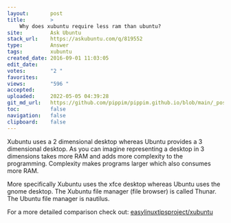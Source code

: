 ```yaml
---
layout:       post
title:        >
    Why does xubuntu require less ram than ubuntu?
site:         Ask Ubuntu
stack_url:    https://askubuntu.com/q/819552
type:         Answer
tags:         xubuntu
created_date: 2016-09-01 11:03:05
edit_date:    
votes:        "2 "
favorites:    
views:        "596 "
accepted:     
uploaded:     2022-05-05 04:39:28
git_md_url:   https://github.com/pippim/pippim.github.io/blob/main/_posts/2016/2016-09-01-Why-does-xubuntu-require-less-ram-than-ubuntu_.md
toc:          false
navigation:   false
clipboard:    false
---
```


Xubuntu uses a 2 dimensional desktop whereas Ubuntu provides a 3 dimensional desktop. As you can imagine representing a desktop in 3 dimensions takes more RAM and adds more complexity to the programming. Complexity makes programs larger which also consumes more RAM.

More specifically Xubuntu uses the xfce desktop whereas Ubuntu uses the gnome desktop. The Xubuntu file manager (file browser) is called Thunar. The Ubuntu file manager is nautilus.

For a more detailed comparison check out: [easylinuxtipsproject/xubuntu][1]


  [1]: https://sites.google.com/site/easylinuxtipsproject/xubuntu
